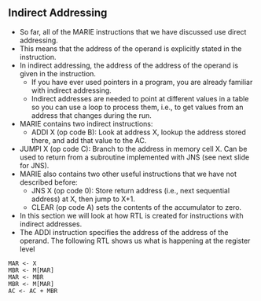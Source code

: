 ## Indirect Addressing

- So far, all of the MARIE instructions that we have discussed use direct addressing.
- This means that the address of the operand is explicitly stated in the instruction.
- In indirect addressing, the address of the address of the operand is given in the instruction.
	- If you have ever used pointers in a program, you are already familiar with indirect addressing.
	- Indirect addresses are needed to point at different values in a table so you can use a loop to process them, i.e., to get values from an address that changes during the run.
- MARIE contains two indirect instructions:
	- ADDI X (op code B): Look at address X, lookup the address stored there, and add that value to the AC.
- JUMPI X (op code C): Branch to the address in memory cell X. Can be used to return from a subroutine implemented with JNS (see next slide for JNS).
- MARIE also contains two other useful instructions that we have not described before:
	- JNS X (op code 0): Store return address (i.e., next sequential address) at X, then jump to X+1.
	 - CLEAR (op code A) sets the contents of the accumulator to zero.
- In this section we will look at how RTL is created for instructions with indirect addresses.
- The ADDI instruction specifies the address of the address of the operand. The following RTL shows us what is happening at the register level
```
MAR <- X
MBR <- M[MAR]
MAR <- MBR
MBR <- M[MAR]
AC <- AC + MBR
```
